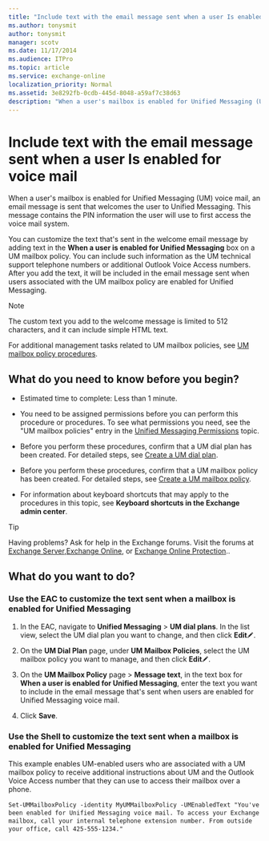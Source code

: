 ```yaml
---
title: "Include text with the email message sent when a user Is enabled for voice mail"
ms.author: tonysmit
author: tonysmit
manager: scotv
ms.date: 11/17/2014
ms.audience: ITPro
ms.topic: article
ms.service: exchange-online
localization_priority: Normal
ms.assetid: 3e8292fb-0cdb-445d-8048-a59af7c38d63
description: "When a user's mailbox is enabled for Unified Messaging (UM) voice mail, an email message is sent that welcomes the user to Unified Messaging. This message contains the PIN information the user will use to first access the voice mail system."
---
```


# Include text with the email message sent when a user Is enabled for voice mail

When a user's mailbox is enabled for Unified Messaging (UM) voice mail, an email message is sent that welcomes the user to Unified Messaging. This message contains the PIN information the user will use to first access the voice mail system.
  
You can customize the text that's sent in the welcome email message by adding text in the **When a user is enabled for Unified Messaging** box on a UM mailbox policy. You can include such information as the UM technical support telephone numbers or additional Outlook Voice Access numbers. After you add the text, it will be included in the email message sent when users associated with the UM mailbox policy are enabled for Unified Messaging. 
  
> [!NOTE]
> The custom text you add to the welcome message is limited to 512 characters, and it can include simple HTML text. 
  
For additional management tasks related to UM mailbox policies, see [UM mailbox policy procedures](um-mailbox-policy-procedures.md).
  
## What do you need to know before you begin?

- Estimated time to complete: Less than 1 minute.
    
- You need to be assigned permissions before you can perform this procedure or procedures. To see what permissions you need, see the "UM mailbox policies" entry in the [Unified Messaging Permissions](http://technet.microsoft.com/library/d326c3bc-8f33-434a-bf02-a83cc26a5498.aspx) topic. 
    
- Before you perform these procedures, confirm that a UM dial plan has been created. For detailed steps, see [Create a UM dial plan](../../voice-mail-unified-messaging/connect-voice-mail-system/create-um-dial-plan.md).
    
- Before you perform these procedures, confirm that a UM mailbox policy has been created. For detailed steps, see [Create a UM mailbox policy](create-um-mailbox-policy.md).
    
- For information about keyboard shortcuts that may apply to the procedures in this topic, see **Keyboard shortcuts in the Exchange admin center**.
    
> [!TIP]
> Having problems? Ask for help in the Exchange forums. Visit the forums at [Exchange Server](https://go.microsoft.com/fwlink/p/?linkId=60612),[Exchange Online](https://go.microsoft.com/fwlink/p/?linkId=267542), or [Exchange Online Protection](https://go.microsoft.com/fwlink/p/?linkId=285351).. 
  
## What do you want to do?

### Use the EAC to customize the text sent when a mailbox is enabled for Unified Messaging

1. In the EAC, navigate to **Unified Messaging** \> **UM dial plans**. In the list view, select the UM dial plan you want to change, and then click **Edit**![Edit icon](../../media/ITPro_EAC_EditIcon.gif).
    
2. On the **UM Dial Plan** page, under **UM Mailbox Policies**, select the UM mailbox policy you want to manage, and then click **Edit**![Edit icon](../../media/ITPro_EAC_EditIcon.gif).
    
3. On the **UM Mailbox Policy** page \> **Message text**, in the text box for **When a user is enabled for Unified Messaging**, enter the text you want to include in the email message that's sent when users are enabled for Unified Messaging voice mail.
    
4. Click **Save**.
    
### Use the Shell to customize the text sent when a mailbox is enabled for Unified Messaging

This example enables UM-enabled users who are associated with a UM mailbox policy to receive additional instructions about UM and the Outlook Voice Access number that they can use to access their mailbox over a phone.
  
```
Set-UMMailboxPolicy -identity MyUMMailboxPolicy -UMEnabledText "You've been enabled for Unified Messaging voice mail. To access your Exchange mailbox, call your internal telephone extension number. From outside your office, call 425-555-1234."
```


